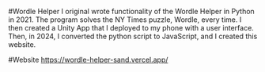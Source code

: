 #Wordle Helper
I original wrote functionality of the Wordle Helper in Python in 2021. The program solves the NY Times puzzle, Wordle, every time. I then created a Unity App that I deployed to my phone with a user interface. Then, in 2024, I converted the python script to JavaScript, and I created this website.

#Website
https://wordle-helper-sand.vercel.app/
